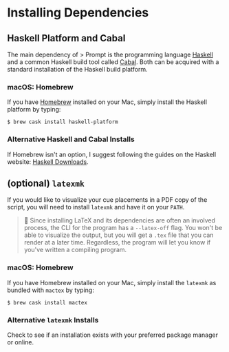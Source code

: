 Installing Dependencies
=======================

## Haskell Platform and Cabal

The main dependency of > Prompt is the programming language [Haskell](https://www.haskell.org/)
and a common Haskell build tool called [Cabal](https://www.haskell.org/cabal/).
Both can be acquired with a standard installation of the Haskell build platform.

### macOS: Homebrew

If you have [Homebrew](http://brew.sh/) installed on your Mac, simply install
the Haskell platform by typing:

```
$ brew cask install haskell-platform
```

### Alternative Haskell and Cabal Installs

If Homebrew isn't an option, I suggest following the guides on the Haskell
website: [Haskell Downloads](https://www.haskell.org/downloads).

## (optional) `latexmk`

If you would like to visualize your cue placements in a PDF copy of the script,
you will need to install `latexmk` and have it on your `PATH`.

> :eyes: Since installing LaTeX and its dependencies are often an involved
> process, the CLI for the program has a `--latex-off` flag. You won't be able
> to visualize the output, but you will get a `.tex` file that you can render
> at a later time. Regardless, the program will let you know if you've written
> a compiling program.

### macOS: Homebrew

If you have Homebrew installed on your Mac, simply install the `latexmk` as
bundled with `mactex` by typing:

```
$ brew cask install mactex
```

### Alternative `latexmk` Installs

Check to see if an installation exists with your preferred package manager or
online.
